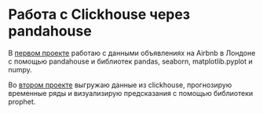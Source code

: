 # Работа с Clickhouse через pandahouse

В [первом проекте](https://github.com/belladzhu/sql-python/tree/main/pandahouse_sql) работаю с данными объявлениях на Airbnb в Лондоне с помощью pandahouse и библиотек pandas, seaborn, matplotlib.pyplot и numpy. 

Во [втором проекте](https://github.com/belladzhu/sql-python/tree/main/sql-prophet) выгружаю данные из clickhouse, прогнозирую временные ряды и визуализирую предсказания с помощью библиотеки prophet. 
